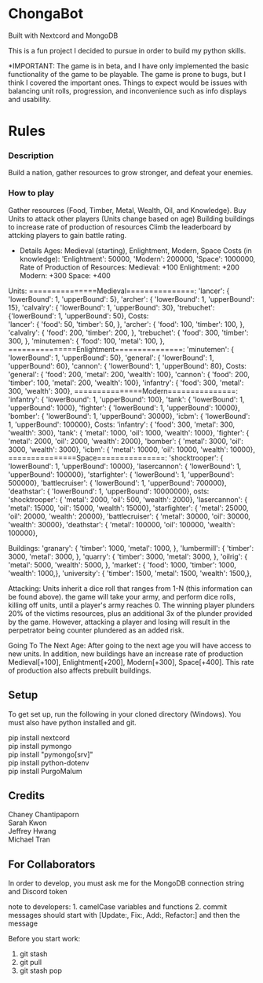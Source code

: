 # ChongaBot
Built with Nextcord and MongoDB

This is a fun project I decided to pursue in order to build my python skills. 

*IMPORTANT: The game is in beta, and I have only implemented the basic 
functionality of the game to be playable. The game is prone to bugs, but
I think I covered the important ones. Things to expect would be issues
with balancing unit rolls, progression, and inconvenience such as info displays
and usability.   

# Rules
### Description
Build a nation, gather resources to grow stronger, and defeat your enemies.

### How to play
Gather resources {Food, Timber, Metal, Wealth, Oil, and Knowledge}. 
Buy Units to attack other players (Units change based on age)
Building buildings to increase rate of production of resources
Climb the leaderboard by attcking players to gain battle rating.

* Details
    Ages: Medieval (starting), Enlightment, Modern, Space
    Costs (in knowledge):
    'Enlightment': 50000,
    'Modern': 200000,
    'Space': 1000000,
    Rate of Production of Resources:
    Medieval: +100
    Enlightment: +200
    Modern: +300
    Space: +400 

Units: 
    ===============Medieval===============: 
    'lancer': { 'lowerBound': 1, 'upperBound': 5},
    'archer': { 'lowerBound': 1, 'upperBound': 15},
    'calvalry': { 'lowerBound': 1, 'upperBound': 30},
    'trebuchet': {'lowerBound': 1, 'upperBound': 50},
                    Costs:  
    'lancer': { 'food': 50, 'timber': 50, },
    'archer': { 'food': 100, 'timber': 100, },
    'calvalry': { 'food': 200, 'timber': 200, },
    'trebuchet': { 'food': 300, 'timber': 300, },
    'minutemen': { 'food': 100, 'metal': 100, },
    ===============Enlightment===============: 
    'minutemen': { 'lowerBound': 1, 'upperBound': 50},
    'general': { 'lowerBound': 1, 'upperBound': 60},
    'cannon': { 'lowerBound': 1, 'upperBound': 80},
                    Costs:
    'general': { 'food': 200, 'metal': 200, 'wealth': 100},
    'cannon': { 'food': 200, 'timber': 100, 'metal': 200, 'wealth': 100},
    'infantry': { 'food': 300, 'metal': 300, 'wealth': 300},
    ===============Modern===============: 
    'infantry': { 'lowerBound': 1, 'upperBound': 100},
    'tank': { 'lowerBound': 1, 'upperBound': 1000},
    'fighter': { 'lowerBound': 1, 'upperBound': 10000},
    'bomber': { 'lowerBound': 1, 'upperBound': 30000},
    'icbm': { 'lowerBound': 1, 'upperBound': 100000},
                    Costs:
    'infantry': { 'food': 300, 'metal': 300, 'wealth': 300},
    'tank': { 'metal': 1000, 'oil': 1000, 'wealth': 1000},
    'fighter': { 'metal': 2000, 'oil': 2000, 'wealth': 2000},
    'bomber': { 'metal': 3000, 'oil': 3000, 'wealth': 3000},
    'icbm': { 'metal': 10000, 'oil': 10000, 'wealth': 10000},
     ===============Space===============: 
    'shocktrooper': { 'lowerBound': 1, 'upperBound': 10000},
    'lasercannon': { 'lowerBound': 1, 'upperBound': 100000},
    'starfighter': { 'lowerBound': 1, 'upperBound': 500000},
    'battlecruiser': { 'lowerBound': 1, 'upperBound': 700000}, 
    'deathstar': { 'lowerBound': 1, 'upperBound': 10000000},
                    osts:
    'shocktrooper': { 'metal': 2000, 'oil': 500, 'wealth': 2000},
    'lasercannon': { 'metal': 15000, 'oil': 15000, 'wealth': 15000},
    'starfighter': { 'metal': 25000, 'oil': 20000, 'wealth': 20000},
    'battlecruiser': { 'metal': 30000, 'oil': 30000, 'wealth': 30000},
    'deathstar': { 'metal': 100000, 'oil': 100000, 'wealth': 100000},

Buildings:
    'granary': { 'timber': 1000, 'metal': 1000, },
    'lumbermill': { 'timber': 3000, 'metal': 3000, },
    'quarry': { 'timber': 3000, 'metal': 3000, },
    'oilrig': { 'metal': 5000, 'wealth': 5000, },
    'market': { 'food': 1000, 'timber': 1000, 'wealth': 1000,},
    'university': { 'timber': 1500, 'metal': 1500, 'wealth': 1500,},

Attacking:
    Units inherit a dice roll that ranges from 1-N (this information can be found above).
    the game will take your army, and perform dice rolls, killing off units, until a player's
    army reaches 0. The winning player plunders 20% of the victims resources, plus an additional 3x
    of the plunder provided by the game. However, attacking a player and losing will result in the 
    perpetrator being counter plundered as an added risk.  

Going To The Next Age:
    After going to the next age you will have access to new units. In addition,
    new buildings have an increase rate of production Medieval[+100], Enlightment[+200],
    Modern[+300], Space[+400]. This rate of production also affects prebuilt buildings.

## Setup
To get set up, run the following in your cloned directory (Windows).
You must also have python installed and git.

pip install nextcord   
pip install pymongo  
pip install "pymongo[srv]"  
pip install python-dotenv  
pip install PurgoMalum  

## Credits
Chaney Chantipaporn  
Sarah Kwon  
Jeffrey Hwang  
Michael Tran  


## For Collaborators
In order to develop, you must ask me for the MongoDB connection string and Discord token

note to developers:
    1. camelCase variables and functions
    2. commit messages should start with [Update:, Fix:, Add:, Refactor:] and then the message

Before you start work:
1. git stash
2. git pull
3. git stash pop